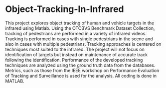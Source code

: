 # Object-Tracking-In-Infrared
This project explores object tracking of human and vehicle targets in the infrared using Matlab. Using the OTCBVS Benchmark Dataset Collection, tracking of pedestrians are performed in a variety of infrared videos. Tracking is performed in cases with single pedestrians in the scene and also in cases with multiple pedestrians. Tracking approaches is centered on techniques most suited to the infrared. The project will not focus on identification of targets but instead on maintenance of accurate track following the identification. Performance of the developed tracking techniques are analyzed using the ground truth data from the databases. Metrics, such as those from the IEEE workshop on Performance Evaluation of Tracking and Surveillance is used for the analysis. All coding is done in MATLAB. 

